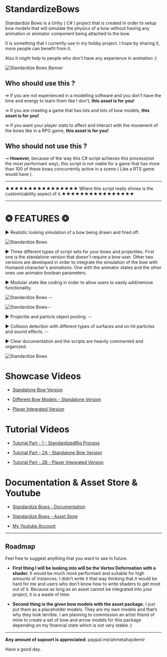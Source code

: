 # StandardizeBows
Standardize Bows is a Unity ( C# ) project that is created in order to setup bow models that will simulate the physics of a bow without having any animation or animator component being attached to the bow. 

It is something that I currently use in my hobby project. I hope by sharing it, more people can benefit from it.

Also it might help to people who don't have any experience in animation :)

![Standardize Bows Banner](https://github.com/ahmetahaydemir/StandardizeBows/raw/master/img/assetSocial1200.png "Standardize Bows Banner")

## Who should use this ?

⇛ If you are not experienced in a modelling software and you don't have the time and energy to learn them like I don't, **this asset is for you!**

⇛ If you are creating a game that has lots and lots of bow models, **this asset is for you!** 

⇛ If you want your player stats to affect and interact with the movement of the bows like in a RPG game, **this asset is for you!** 

## Who should not use this ?

⇝ **However,** because of the way this C# script achieves this process(not the most performant way), this script is not viable for a game that has more than 100 of these bows concurrently active in a scene ( Like a RTS game would have ). 

---

★★★★★★★★★★★★★★★★ Where this script really shines is the customizability aspect of it.★★★★★★★★★★★★★★★★

---

# ❂ FEATURES ❂ 

► Realistic looking simulation of a bow being drawn and fired off. 


![Standardize Bows](https://github.com/ahmetahaydemir/StandardizeBows/raw/master/img/StagesOfTheBow.png "Bow Simulation - Check out the showcase video") 

► Three different types of script sets for your bows and projectiles. First one is the standalone version that doesn't require a bow user. Other two versions are developed in order to integrate the simulation of the bow with Humaoid character's animations. One with the animator states and the other ones use animator boolean parameters. 

► Modular state like coding in order to allow users to easily add/remove functionality. 

![Standardize Bows](https://github.com/ahmetahaydemir/StandardizeBows/raw/master/img/FirstStructure.png "Update Structure of Standalone") --

![Standardize Bows](https://github.com/ahmetahaydemir/StandardizeBows/raw/master/img/SecondStructure.png "Update Structure of Player Integrated Version")--

► Projectile and particle object pooling. --



► Collision detection with different types of surfaces and on hit particles and sound effects. --



► Clear documentation and the scripts are heavily commented and organized. 



![Standardize Bows](https://github.com/ahmetahaydemir/StandardizeBows/raw/master/img/CodeShowcase.png "This code is cleaner than my room.") 

# Showcase Videos

* [Standalone Bow Version](https://youtu.be/UN7AWzPihGg)

* [Different Bow Models - Standalone Version](https://youtu.be/M18QIPQ9wFE)

* [Player Integrated Version](https://youtu.be/zEGKLUMUr0k)

# Tutorial Videos

* [Tutorial Part - 1 - StandardizedRig Process](https://youtu.be/e0Ch9-XPdtU)

* [Tutorial Part - 2A - Standalone Bow Version](https://youtu.be/s6zvTjLwbR4)

* [Tutorial Part - 2B - Player Integrated Version](https://youtu.be/ic9Tlx7flIY)

# Documentation & Asset Store & Youtube

* [Standardize Bows - Documentation](https://docs.google.com/document/d/1WQrHb0WXIHjRbb64JqA_QW6O-Yow9acdayFbsdy4ARk/edit?usp=sharing)

* [Standardize Bows - Asset Store](https://assetstore.unity.com/packages/tools/animation/standardize-bows-139068)

* [My Youtube Account](https://www.youtube.com/channel/UCg0QBQFEAHstDN3rXLveg5w)

---

## Roadmap

Feel free to suggest anything that you want to see in future.

* **First thing I will be looking into will be the Vertex Deformation with a shader.** It would be much more performant and suitable for high amounts of instances. I didn’t write it that way thinking that it would be hard for me and users who don’t know how to write shaders to get most out of it. Because as long as an asset cannot be integrated into your project, it is a waste of time.

* **Second thing is the given bow models with the asset package.** I just put them as a placeholder models. They are my own models and that’s why they look terrible. I am planning to commission an artist friend of mine to create a set of bow and arrow models for this package depending on my financial state which is not very stable :)

---

**Any amount of supoort is appreciated:**  paypal.me/ahmetahaydemir

Have a good day.

